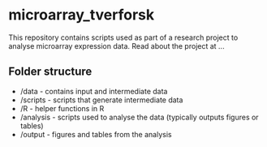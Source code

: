 microarray_tverforsk
====================

This repository contains scripts used as part of a research project to analyse microarray expression data. Read about the project at ...

Folder structure
----------------

* /data - contains input and intermediate data
* /scripts - scripts that generate intermediate data
* /R - helper functions in R
* /analysis - scripts used to analyse the data (typically outputs figures or tables)
* /output - figures and tables from the analysis

